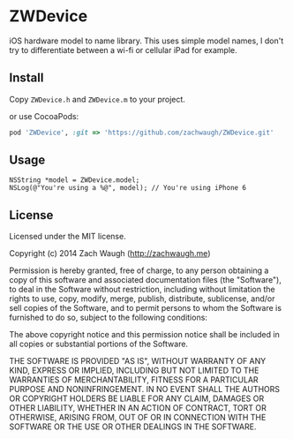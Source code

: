 # ZWDevice

iOS hardware model to name library. This uses simple model names, I don't try to differentiate between a wi-fi or cellular iPad for example.


## Install

Copy `ZWDevice.h` and `ZWDevice.m` to your project.

or use CocoaPods:

```ruby
pod 'ZWDevice', :git => 'https://github.com/zachwaugh/ZWDevice.git'
```

## Usage

```objc
NSString *model = ZWDevice.model;
NSLog(@"You're using a %@", model); // You're using iPhone 6
```

## License

Licensed under the MIT license.

Copyright (c) 2014 Zach Waugh (http://zachwaugh.me)

Permission is hereby granted, free of charge, to any person obtaining a copy of this software and associated documentation files (the "Software"), to deal in the Software without restriction, including without limitation the rights to use, copy, modify, merge, publish, distribute, sublicense, and/or sell copies of the Software, and to permit persons to whom the Software is furnished to do so, subject to the following conditions:

The above copyright notice and this permission notice shall be included in all copies or substantial portions of the Software.

THE SOFTWARE IS PROVIDED "AS IS", WITHOUT WARRANTY OF ANY KIND, EXPRESS OR IMPLIED, INCLUDING BUT NOT LIMITED TO THE WARRANTIES OF MERCHANTABILITY, FITNESS FOR A PARTICULAR PURPOSE AND NONINFRINGEMENT. IN NO EVENT SHALL THE AUTHORS OR COPYRIGHT HOLDERS BE LIABLE FOR ANY CLAIM, DAMAGES OR OTHER LIABILITY, WHETHER IN AN ACTION OF CONTRACT, TORT OR OTHERWISE, ARISING FROM, OUT OF OR IN CONNECTION WITH THE SOFTWARE OR THE USE OR OTHER DEALINGS IN THE SOFTWARE.
